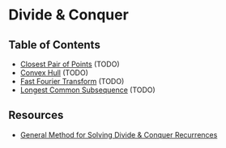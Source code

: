 # Divide & Conquer

## Table of Contents

- [Closest Pair of Points](closest-pair/README.md) (TODO)
- [Convex Hull](convex-hull/README.md) (TODO)
- [Fast Fourier Transform](fft/README.md) (TODO)
- [Longest Common Subsequence](lcs/README.md) (TODO)

## Resources

- [General Method for Solving Divide & Conquer Recurrences](https://dl.acm.org/doi/10.1145/1008861.1008865)
